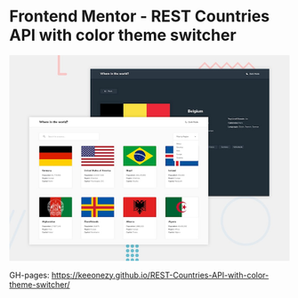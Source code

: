 # Frontend Mentor - REST Countries API with color theme switcher

![Design preview for the REST Countries API with color theme switcher coding challenge](./design/desktop-preview.jpg)

GH-pages: https://keeonezy.github.io/REST-Countries-API-with-color-theme-switcher/
